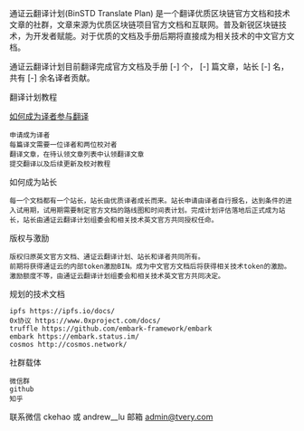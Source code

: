 通证云翻译计划(BinSTD Translate Plan) 是一个翻译优质区块链官方文档和技术文章的社群，文章来源为优质区块链项目官方文档和互联网。普及新锐区块链技术，为开发者赋能。对于优质的文档及手册后期将直接成为相关技术的中文官方文档。

通证云翻译计划目前翻译完成官方文档及手册 [-] 个，  [-] 篇文章，站长 [-] 名，共有 [-] 余名译者贡献。


翻译计划教程

[如何成为译者参与翻译](https://github.com/binstd/tplan/wiki/%E5%A6%82%E4%BD%95%E6%88%90%E4%B8%BA%E8%AF%91%E8%80%85%E5%8F%82%E4%B8%8E%E7%BF%BB%E8%AF%91)

    申请成为译者
    每篇译文需要一位译者和两位校对者
    翻译文章，在待认领文章列表中认领翻译文章
    提交翻译以及后续更新及校对教程

如何成为站长

    每一个文档都有一个站长，站长由优质译者成长而来。站长申请由译者自行报名，达到条件的进入试用期，试用期需要制定官方文档的路线图和时间表计划。完成计划评估落地后正式成为站长，站长由通证云翻译计划组委会和相关技术英文官方共同授权任命。

版权与激励

    版权归原英文官方文档、通证云翻译计划、站长和译者共同所有。
    前期将获得通证云的内部token激励BIN。成为中文官方文档后将获得相关技术token的激励。激励额度不等，由通证云翻译计划组委会和相关技术英文官方共同决定。

规划的技术文档

    ipfs https://ipfs.io/docs/
    0x协议 https://www.0xproject.com/docs/
    truffle https://github.com/embark-framework/embark
    embark https://embark.status.im/
    cosmos http://cosmos.network/

社群载体

    微信群
    github
    知乎

联系微信 ckehao 或 andrew__lu 邮箱 admin@tvery.com
